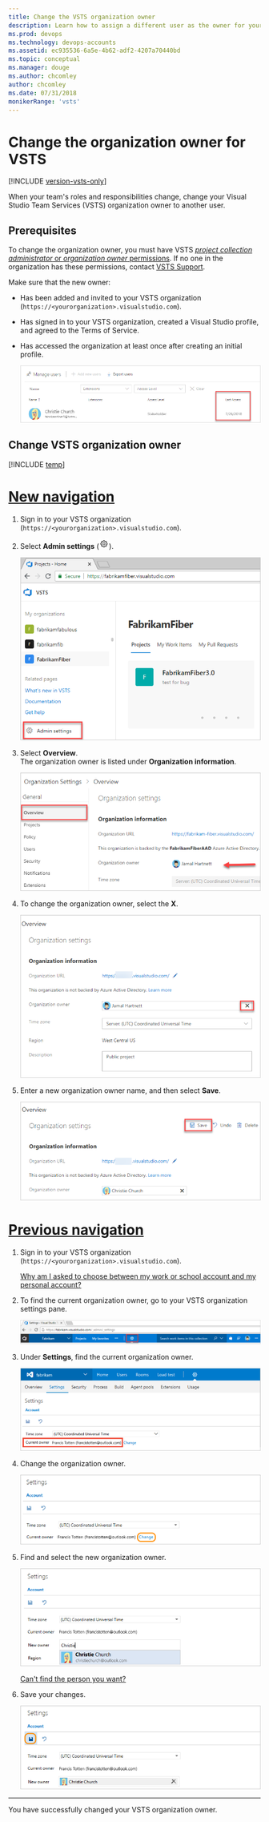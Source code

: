 ```yaml
---
title: Change the VSTS organization owner 
description: Learn how to assign a different user as the owner for your VSTS organization, and learn what permissions are required to make updates.
ms.prod: devops
ms.technology: devops-accounts
ms.assetid: ec935536-6a5e-4b62-adf2-4207a70440bd
ms.topic: conceptual
ms.manager: douge
ms.author: chcomley
author: chcomley
ms.date: 07/31/2018
monikerRange: 'vsts'
---
```


# Change the organization owner for VSTS

[!INCLUDE [version-vsts-only](../../_shared/version-vsts-only.md)]

When your team's roles and responsibilities change, change your Visual Studio Team Services (VSTS) organization owner to another user.

<a name="ChangeOwner"></a>

## Prerequisites

To change the organization owner, you must have VSTS [*project collection administrator* or *organization owner* permissions](faq-change-organization-ownership.md#find-owner-pca).
If no one in the organization has these permissions, contact
[VSTS Support](https://visualstudio.microsoft.com/team-services/support).

Make sure that the new owner:

* Has been added and invited to your VSTS organization (`https://<yourorganization>.visualstudio.com`).
* Has signed in to your VSTS organization, created a Visual Studio profile, and agreed to the Terms of Service.
* Has accessed the organization at least once after creating an initial profile.

   ![Last access date](_img/change-organization-ownership/user-last-access.png)

## Change VSTS organization owner

[!INCLUDE [temp](../../_shared/new-navigation.md)] 

# [New navigation](#tab/new-nav)

1. Sign in to your VSTS organization (`https://<yourorganization>.visualstudio.com`).

2. Select **Admin settings** (![gear icon](../../_img/icons/gear-icon.png)).

   ![Select "Admin settings"](../../_shared/_img/settings/open-admin-settings-vert.png)

3. Select **Overview**.  
    The organization owner is listed under **Organization information**.

   ![Overview pane displaying the organization owner](_img/change-organization-ownership/find-organization-owner.png)

4. To change the organization owner, select the **X**.

   ![Change organization owner](_img/change-organization-ownership/change-organization-owner.png)

5. Enter a new organization owner name, and then select **Save**.

   ![Enter and save a new organization owner](_img/change-organization-ownership/save-new-organization-owner.png)  

# [Previous navigation](#tab/previous-nav)

1. Sign in to your VSTS organization (`https://<yourorganization>.visualstudio.com`).

   [Why am I asked to choose between my work or school account and my personal account?](faq-change-organization-ownership.md)

2. To find the current organization owner, go to your VSTS organization settings pane.

   ![Organization settings pane](../../_shared/_img/organization-settings-new-ui.png)

3. Under **Settings**, find the current organization owner.

   ![Find the current organization owner](../../_shared/_img/organization-owner-new-ui.png)

4. Change the organization owner.

   ![Change current organization owner](_img/change-organization-ownership/vsocontrolpanelchangeowner.png)

5. Find and select the new organization owner.

   ![Find and select the organization owner](_img/change-organization-ownership/vsofindneworganizationowner.png)

   [Can't find the person you want?](faq-change-organization-ownership.md#NoNewOwner)

6. Save your changes.

   ![Select new organization owner, and save changes](_img/change-organization-ownership/vsosaveneworganizationowner.png)

---

   You have successfully changed your VSTS organization owner.

